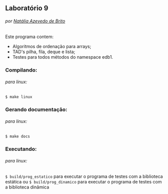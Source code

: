 ## Laboratório 9
###### por [Natália Azevedo de Brito](https://github.com/bnatalha)

Este programa contem:
- Algoritmos de ordenação para arrays;
- TAD's pilha, fila, deque e lista;
- Testes para todos métodos do namespace edb1.

### Compilando:
###### para linux:

`$ make linux`

### Gerando documentação:
###### para linux:

`$ make docs`

### Executando:
###### para linux:

`$ build/prog_estatico` para executar o programa de testes com a biblioteca estática ou `$ build/prog_dinamico` para executar o programa de testes com a biblioteca dinâmica